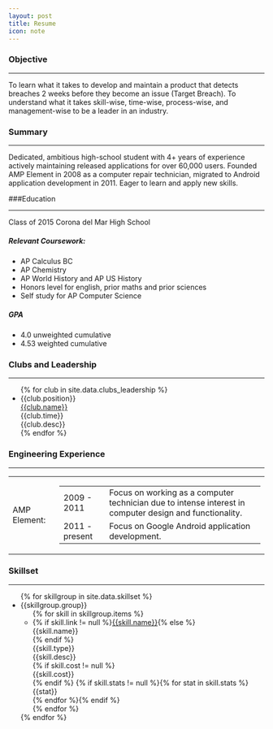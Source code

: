 ```yaml
---
layout: post
title: Resume
icon: note
---
```

### Objective
___
To learn what it takes to develop and maintain a product that detects breaches 2 weeks before they become an issue (Target Breach). To understand what it takes skill-wise, time-wise, process-wise, and management-wise to be a leader in an industry.

### Summary
___
Dedicated, ambitious high-school student with 4+ years of experience actively maintaining released applications for over 60,000 users. Founded AMP Element in 2008 as a computer repair technician, migrated to Android application development in 2011. Eager to learn and apply new skills.

###Education
___
Class of 2015 Corona del Mar High School

##### Relevant Coursework:

  * AP Calculus BC
  * AP Chemistry
  * AP World History and AP US History
  * Honors level for english, prior maths and prior sciences
  * Self study for AP Computer Science
  
##### GPA
  
  * 4.0 unweighted cumulative
  * 4.53 weighted cumulative
  
### Clubs and Leadership
___
<ul class="clubs-list">
{% for club in site.data.clubs_leadership %}
    <li>
        <div class="position">{{club.position}}</div>
        <a class="name" href="{{club.link}}">{{club.name}}</a>
        <div class="time">{{club.time}}</div>
        <div class="desc">{{club.desc}}</div>
    </li>
{% endfor %}
</ul>

### Engineering Experience
___
<table>
    <tr><td>AMP Element:</td><td><table>
        <tr><td>2009 - 2011</td><td>Focus on working as a computer technician due to intense interest in computer design and functionality.</td></tr>
        <tr><td>2011 - present</td><td>Focus on Google Android application development.</td></tr>
    </table></td></tr>
</table>

### Skillset
___

<ul class="skills-list">
{% for skillgroup in site.data.skillset %}
    <li>
        <div class="group-name">{{skillgroup.group}}</div>
        <ul>
        {% for skill in skillgroup.items %}
            <li>
                {% if skill.link != null %}<a class="name" href="{{skill.link}}">{{skill.name}}</a>{% else %}<div class="name">{{skill.name}}</div>{% endif %}
                <div class="type">{{skill.type}}</div>
                <div class="desc">{{skill.desc}}</div>
                {% if skill.cost != null %}<div class="cost" >{{skill.cost}}</div>{% endif %}
                {% if skill.stats != null %}{% for stat in skill.stats %}<div class="stat" >{{stat}}</div>{% endfor %}{% endif %}
            </li>
        {% endfor %}
        </ul>
    </li>
{% endfor %}
</ul>